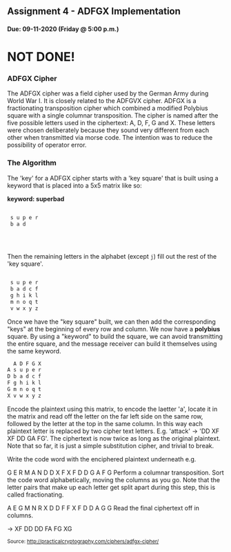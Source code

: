 ## Assignment 4 - ADFGX Implementation
#### Due: 09-11-2020 (Friday @ 5:00 p.m.)

# NOT DONE!

### ADFGX Cipher
 
The ADFGX cipher was a field cipher used by the German Army during World War I. It is closely related to the ADFGVX cipher. ADFGX is a fractionating transposition cipher which combined a modified Polybius square with a single columnar transposition. The cipher is named after the five possible letters used in the ciphertext: A, D, F, G and X. These letters were chosen deliberately because they sound very different from each other when transmitted via morse code. The intention was to reduce the possibility of operator error.

### The Algorithm 

The 'key' for a ADFGX cipher starts with a 'key square' that is built using a keyword that is placed into a 5x5 matrix like so: 

**keyword: superbad**

```txt

 s u p e r 
 b a d 
 
 
 
```

Then the remaining letters in the alphabet (except `j`) fill out the rest of the 'key square'.

```txt

 s u p e r 
 b a d c f 
 g h i k l 
 m n o q t 
 v w x y z
```

Once we have the "key square" built, we can then add the corresponding "keys" at the beginning of every row and column. We now have a **polybius** square. By using a "keyword" to build the square, we can avoid transmitting the entire square, and the message receiver can
build it themselves using the same keyword.

```txt
  A D F G X 
A s u p e r 
D b a d c f 
F g h i k l 
G m n o q t 
X v w x y z 
```

Encode the plaintext using this matrix, to encode the laetter 'a', locate it in the matrix and read off the letter on the far left side on the same row, followed by the letter at the top in the same column. In this way each plaintext letter is replaced by two cipher text letters. E.g. 'attack' -> 'DD XF XF DD GA FG'. The ciphertext is now twice as long as the original plaintext. Note that so far, it is just a simple substitution cipher, and trivial to break.

Write the code word with the enciphered plaintext underneath e.g.

G E R M A N
D D X F X F
D D G A F G
Perform a columnar transposition. Sort the code word alphabetically, moving the columns as you go. Note that the letter pairs that make up each letter get split apart during this step, this is called fractionating.

A E G M N R
X D D F F X
F D D A G G
Read the final ciphertext off in columns.

-> XF DD DD FA FG XG

<sup>Source: http://practicalcryptography.com/ciphers/adfgx-cipher/</sup>
